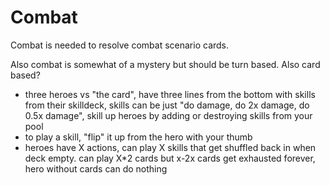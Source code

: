 # Combat
Combat is needed to resolve combat scenario cards.

Also combat is somewhat of a mystery but should be turn based. Also card based?

- three heroes vs "the card", have three lines from the bottom with skills from their skilldeck, skills can be just "do damage, do 2x damage, do 0.5x damage", skill up heroes by adding or destroying skills from your pool
- to play a skill, "flip" it up from the hero with your thumb
- heroes have X actions, can play X skills that get shuffled back in when deck empty. can play X*2 cards but x-2x cards get exhausted forever, hero without cards can do nothing